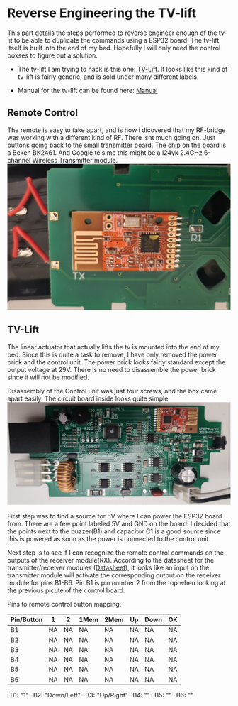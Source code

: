 # Reverse Engineering the TV-lift
This part details the steps performed to reverse engineer enough of the tv-lit to be able to duplicate the commands using a ESP32 board. The tv-lift itself is built into the end of my bed. Hopefully I will only need the control boxses to figure out a solution.

- The tv-lift I am trying to hack is this one: [TV-Lift](https://nedis.no/no-no/product/lyd-og-bilde/ridedyr/tv-bevegelse/550712741/motorisert-tv-stand-37-65-maximum-skjerm-vekt-50-kg-innebygd-skapdesign-heis-rekkevidde-68-158-cm-fjernstyrtkontrolert-abs-stal-sort).
It looks like this kind of tv-lift is fairly generic, and is sold under many different labels.

- Manual for the tv-lift can be found here: [Manual](https://cdn.nedis.com/datasheets/TVSM5830BK_MAN_COMP_0120_web.PDF)

## Remote Control
The remote is easy to take apart, and is how i dicovered that my RF-bridge was working with a different kind of RF.
There isnt much going on. Just buttons going back to the small transmitter board.
The chip on the board is a Beken BK2461. And Google tels me this might be a l24yk 2.4GHz 6-channel Wireless Transmitter module.
![Remote Control Transmitter](../Images/Remote%204.jpg)


## TV-Lift
The linear actuator that actually lifts the tv is mounted into the end of my bed. Since this is quite a task to remove, I have only removed the power brick and the control unit. The power brick looks fairly standard except the output voltage at 29V. There is no need to disassemble the power brick since it will not be modified.

Disassembly of the Control unit was just four screws, and the box came apart easily.
The circuit board inside looks quite simple:
![Control unit circuit board](../Images/ControlUnit4.jpg)

First step was to find a source for 5V where I can power the ESP32 board from.
There are a few point labeled 5V and GND on the board. I decided that the points next to the buzzer(B1) and capacitor C1 is a good source since this is powered as soon as the power is connected to the control unit.

Next step is to see if I can recognize the remote control commands on the outputs of the receiver module(RX).
According to the datasheet for the transmitter/receiver modules ([Datasheet](./L24YK_Datasheet.pdf)), it looks like an input on the transmitter module will activate the corresponding output on the receiver module for pins B1-B6. 
Pin B1 is pin number 2 from the top when looking at the previous picute of the control board.

Pins to remote control button mapping:

|Pin/Button|1|2|1Mem|2Mem|Up|Down|OK|
| ------ | ------ | ------ | ------ | ------ | ----- | ------ | ------ |
|B1|NA|NA|NA|NA|NA|NA|NA|
|B2|NA|NA|NA|NA|NA|NA|NA|
|B3|NA|NA|NA|NA|NA|NA|NA|
|B4|NA|NA|NA|NA|NA|NA|NA|
|B5|NA|NA|NA|NA|NA|NA|NA|
|B6|NA|NA|NA|NA|NA|NA|NA|


-B1: "1"
-B2: "Down/Left"
-B3: "Up/Right"
-B4: ""
-B5: ""
-B6: ""
